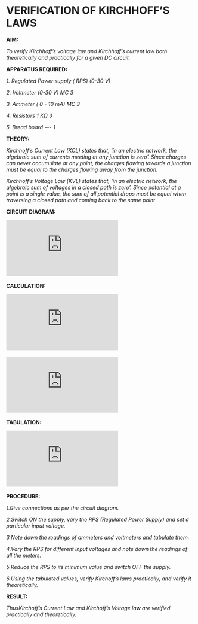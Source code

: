 # VERIFICATION OF KIRCHHOFF’S LAWS

**AIM:**

*To verify Kirchhoff’s voltage law and Kirchhoff’s current law both theoretically and practically for a given DC circuit.*

**APPARATUS REQUIRED:**

*1.	Regulated Power supply ( RPS)	(0-30 V)*
   
*2.	Voltmeter	(0-30 V) MC	3*
   
*3.	Ammeter	( 0 - 10 mA) MC	3*
   
*4.	Resistors	1 KΩ	3*

*5.	Bread board	---	1*

**THEORY:**

*Kirchhoff’s Current Law (KCL) states that, ‘in an electric network, the algebraic sum of currents meeting at any junction is zero’. Since charges can never accumulate at any point, the charges flowing towards a junction must be equal to the charges flowing away from the junction.*

*Kirchhoff’s Voltage Law (KVL) states that, ‘in an electric network, the algebraic sum of voltages in a closed path is zero’. Since potential at a point is a single value, the sum of all potential drops must be equal when traversing a closed path and coming back to the same point*

**CIRCUIT DIAGRAM:**

![image cd](https://github.com/dhanushd30032008-wq/ECN-LAB/blob/c291eeffa01eccaa0bafbf7f7012e2567ba7759f/ex-1%2Csi-cd%5B1%5D.pdf)

**CALCULATION:**

![image cal1](https://github.com/dhanushd30032008-wq/ECN-LAB/blob/b7c058eeb2dcefa1b34637167b246962b0dcf42b/ex-1.si.calci%5B1%5D.pdf)

![image cal2](https://github.com/dhanushd30032008-wq/ECN-LAB/blob/c291eeffa01eccaa0bafbf7f7012e2567ba7759f/-ex-1.si.calci-2-%5B1%5D.pdf)

**TABULATION:**

![image 1tb](https://github.com/dhanushd30032008-wq/ECN-LAB/blob/98dfb2f7754af0cb24030599ed191bc1de5d94ab/ex-1.si.tb%5B1%5D.pdf)













**PROCEDURE:**

 *1.Give connections as per the circuit diagram.*

 *2.Switch ON the supply, vary the RPS (Regulated Power Supply) and set a particular input voltage.*
	
 *3.Note down the readings of ammeters and voltmeters and tabulate them.*
	
 *4.Vary the RPS for different input voltages and note down the readings of all the meters.*

 *5.Reduce the RPS to its minimum value and switch OFF the supply.*
  
 *6.Using the tabulated values, verify Kirchoff’s laws practically, and verify it theoretically.*

**RESULT:**

*ThusKirchoff’s Current Law and Kirchoff’s Voltage law are verified practically and theoretically.*

